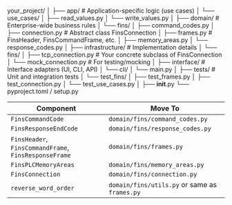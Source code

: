 your_project/
│
├── app/                         # Application-specific logic (use cases)
│   └── use_cases/
│       ├── read_values.py
│       └── write_values.py
│
├── domain/                      # Enterprise-wide business rules
│   └── fins/
│       ├── command_codes.py
│       ├── connection.py        # Abstract class FinsConnection
│       ├── frames.py            # FinsHeader, FinsCommandFrame, etc.
│       ├── memory_areas.py
│       └── response_codes.py
│
├── infrastructure/             # Implementation details
│   └── fins/
│       ├── tcp_connection.py    # Your concrete subclass of FinsConnection
│       └── mock_connection.py   # For testing/mocking
│
├── interface/                  # Interface adapters (UI, CLI, API)
│   └── cli/
│       └── main.py
│
├── tests/                      # Unit and integration tests
│   └── test_fins/
│       ├── test_frames.py
│       ├── test_connection.py
│       └── test_use_cases.py
│
├── __init__.py
└── pyproject.toml / setup.py


| Component                                             | Move To                                       |
| ----------------------------------------------------- | --------------------------------------------- |
| `FinsCommandCode`                                     | `domain/fins/command_codes.py`                |
| `FinsResponseEndCode`                                 | `domain/fins/response_codes.py`               |
| `FinsHeader`, `FinsCommandFrame`, `FinsResponseFrame` | `domain/fins/frames.py`                       |
| `FinsPLCMemoryAreas`                                  | `domain/fins/memory_areas.py`                 |
| `FinsConnection`                                      | `domain/fins/connection.py`                   |
| `reverse_word_order`                                  | `domain/fins/utils.py` or same as `frames.py` |
